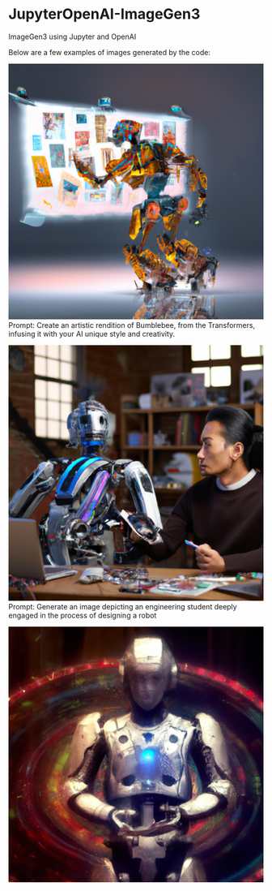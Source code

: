 # JupyterOpenAI-ImageGen3
ImageGen3 using Jupyter and OpenAI

Below are a few examples of images generated by the code:

![Alt text](image.png)
Prompt: Create an artistic rendition of Bumblebee, from the Transformers, infusing it with your AI unique style and creativity.

![Alt text](image-1.png)
Prompt: Generate an image depicting an engineering student deeply engaged in the process of designing a robot

![Alt text](image-2.png)


